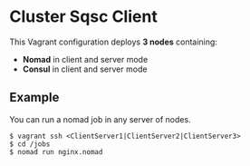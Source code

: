 # Cluster Sqsc Client

This Vagrant configuration deploys **3 nodes** containing:
- **Nomad** in client and server mode
- **Consul** in client and server mode

## Example

You can run a nomad job in any server of nodes.

```shell-session
$ vagrant ssh <ClientServer1|ClientServer2|ClientServer3>
$ cd /jobs
$ nomad run nginx.nomad
```